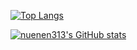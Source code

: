 [![Top Langs](https://github-readme-stats.vercel.app/api/top-langs/?username=nuenen313&theme=apprentice)](https://github.com/anuraghazra/github-readme-stats)


[![nuenen313's GitHub stats](https://github-readme-stats.vercel.app/api?username=nuenen313&show_icons=true&theme=apprentice)](https://github.com/anuraghazra/github-readme-stats)
